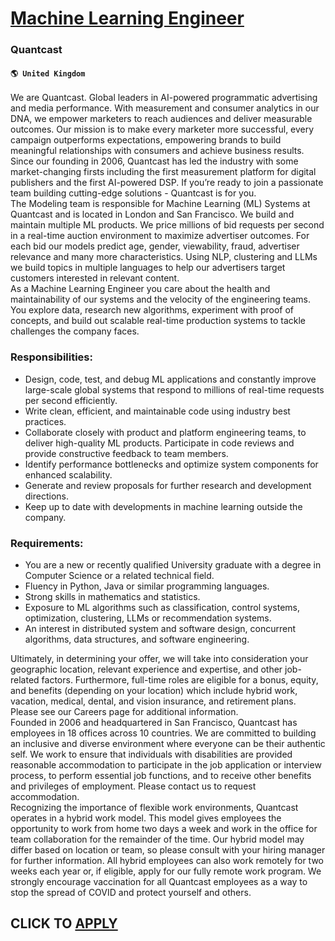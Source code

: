# [Machine Learning Engineer](https://www.remotewlb.com/apply/machine-learning-engineer-65580)  
### Quantcast  
#### `🌎 United Kingdom`  
We are Quantcast. Global leaders in AI-powered programmatic advertising and media performance. With measurement and consumer analytics in our DNA, we empower marketers to reach audiences and deliver measurable outcomes. Our mission is to make every marketer more successful, every campaign outperforms expectations, empowering brands to build meaningful relationships with consumers and achieve business results.  
Since our founding in 2006, Quantcast has led the industry with some market-changing firsts including the first measurement platform for digital publishers and the first AI-powered DSP. If you’re ready to join a passionate team building cutting-edge solutions - Quantcast is for you.  
The Modeling team is responsible for Machine Learning (ML) Systems at Quantcast and is located in London and San Francisco. We build and maintain multiple ML products. We price millions of bid requests per second in a real-time auction environment to maximize advertiser outcomes. For each bid our models predict age, gender, viewability, fraud, advertiser relevance and many more characteristics. Using NLP, clustering and LLMs we build topics in multiple languages to help our advertisers target customers interested in relevant content.  
As a Machine Learning Engineer you care about the health and maintainability of our systems and the velocity of the engineering teams. You explore data, research new algorithms, experiment with proof of concepts, and build out scalable real-time production systems to tackle challenges the company faces.

### Responsibilities:

  * Design, code, test, and debug ML applications and constantly improve large-scale global systems that respond to millions of real-time requests per second efficiently.
  * Write clean, efficient, and maintainable code using industry best practices.
  * Collaborate closely with product and platform engineering teams, to deliver high-quality ML products. Participate in code reviews and provide constructive feedback to team members.
  * Identify performance bottlenecks and optimize system components for enhanced scalability.
  * Generate and review proposals for further research and development directions.
  * Keep up to date with developments in machine learning outside the company.

### Requirements:

  * You are a new or recently qualified University graduate with a degree in Computer Science or a related technical field.
  * Fluency in Python, Java or similar programming languages.
  * Strong skills in mathematics and statistics.
  * Exposure to ML algorithms such as classification, control systems, optimization, clustering, LLMs or recommendation systems.
  * An interest in distributed system and software design, concurrent algorithms, data structures, and software engineering.

Ultimately, in determining your offer, we will take into consideration your geographic location, relevant experience and expertise, and other job-related factors. Furthermore, full-time roles are eligible for a bonus, equity, and benefits (depending on your location) which include hybrid work, vacation, medical, dental, and vision insurance, and retirement plans. Please see our Careers page for additional information.  
Founded in 2006 and headquartered in San Francisco, Quantcast has employees in 18 offices across 10 countries. We are committed to building an inclusive and diverse environment where everyone can be their authentic self. We work to ensure that individuals with disabilities are provided reasonable accommodation to participate in the job application or interview process, to perform essential job functions, and to receive other benefits and privileges of employment. Please contact us to request accommodation.  
Recognizing the importance of flexible work environments, Quantcast operates in a hybrid work model. This model gives employees the opportunity to work from home two days a week and work in the office for team collaboration for the remainder of the time. Our hybrid model may differ based on location or team, so please consult with your hiring manager for further information. All hybrid employees can also work remotely for two weeks each year or, if eligible, apply for our fully remote work program. We strongly encourage vaccination for all Quantcast employees as a way to stop the spread of COVID and protect yourself and others.  
## CLICK TO [APPLY](https://www.remotewlb.com/apply/machine-learning-engineer-65580)

